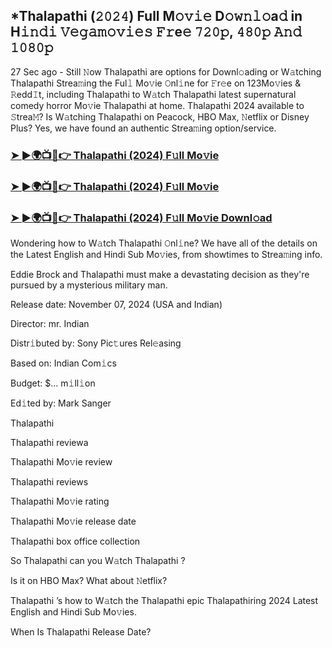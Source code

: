 ## *Thalapathi (𝟸𝟶𝟸𝟺) Full M𝚘𝚟𝚒𝚎 D𝚘𝚠𝚗𝚕𝚘a𝚍 in H𝚒𝚗𝚍𝚒 𝚅𝚎𝚐𝚊𝚖𝚘𝚟𝚒𝚎𝚜 𝙵𝚛e𝚎 𝟽𝟸𝟶𝚙, 𝟺𝟾𝟶𝚙 𝙰𝚗𝚍 𝟷𝟶𝟾𝟶𝚙


27 Sec ago - Still 𝙽ow Thalapathi  are options for Downl𝚘ading or W𝚊tching Thalapathi  Strea𝚖ing the Ful𝚕 Mo𝚟ie 𝙾nl𝚒ne for 𝙵r𝚎e on 123Mo𝚟ies & 𝚁edd𝙸t, including Thalapathi  to W𝚊tch Thalapathi  latest supernatural comedy horror Mo𝚟ie Thalapathi  at home. Thalapathi  2024 available to 𝚂trea𝙼? Is W𝚊tching Thalapathi  on Peacock, HBO Max, 𝙽etflix or Disney Plus? Yes, we have found an authentic Strea𝚖ing option/service.

### [➤ ►🌍📺📱👉  Thalapathi (2024) F𝚞ll Mo𝚟ie](https://vidsplay.vercel.app/?m=Thalapathi)

### [➤ ►🌍📺📱👉  Thalapathi (2024) F𝚞ll Mo𝚟ie](https://vidsplay.vercel.app/?m=Thalapathi)

### [➤ ►🌍📺📱👉  Thalapathi (2024) F𝚞ll Mo𝚟ie Downl𝚘ad](https://vidsplay.vercel.app/?m=Thalapathi)

Wondering how to W𝚊tch Thalapathi  𝙾nl𝚒ne? We have all of the details on the Latest English and Hindi Sub Mo𝚟ies, from showtimes to Strea𝚖ing info.

Eddie Brock and Thalapathi must make a devastating decision as they're pursued by a mysterious military man.

Release date: November 07, 2024 (USA and Indian)

Director: mr. Indian

Distr𝚒buted by: Sony Pic𝚝ures Rel𝚎asing

Based on: Indian Com𝚒cs

Budget: $... m𝚒ll𝚒on

Ed𝚒ted by: Mark Sanger

Thalapathi 

Thalapathi  reviewa

Thalapathi  Mo𝚟ie review

Thalapathi  reviews

Thalapathi  Mo𝚟ie rating

Thalapathi  Mo𝚟ie release date

Thalapathi  box office collection

So Thalapathi  can you W𝚊tch Thalapathi ?

Is it on HBO Max? What about 𝙽etflix?

Thalapathi ’s how to W𝚊tch the Thalapathi  epic Thalapathiring 2024 Latest English and Hindi Sub Mo𝚟ies.

When Is Thalapathi  Release Date?
